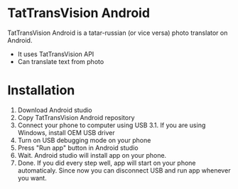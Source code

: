 # TatTransVision Android

TatTransVision Android is a tatar-russian (or vice versa) photo translator on Android. 

  - It uses TatTransVision API
  - Can translate text from photo

# Installation

 1. Download Android studio
 2. Copy TatTransVision Android repository
 3. Connect your phone to computer using USB
     3.1. If you are using Windows, install OEM USB driver
 4. Turn on USB debugging mode on your phone
 5. Press "Run app" button in Android studio
 6. Wait. Android studio will install app on your phone.
 7. Done. If you did every step well, app will start on your phone automaticaly. Since now you can disconnect USB and run app whenever you want.
